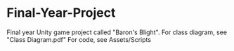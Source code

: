 # Final-Year-Project
 Final year Unity game project called "Baron's Blight".
 For class diagram, see "Class Diagram.pdf"
 For code, see Assets/Scripts
